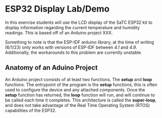 # ESP32 Display Lab/Demo

In this exercise students will use the LCD display of the SaTC ESP32 kit to display information regarding the current temperature and humidity readings. This is based off of an Arduino project XXX.

Something to note is that the ESP-IDF arduino library, at the time of writing (6/1/23) only works with versions of ESP-IDF between *4.1* and *4.9*. Additionally, the workarounds to this problem are currently unstable.

## Anatomy of an Aduino Project

An Arduino project consists of at least two functions. The **setup** and **loop** functions. The entrypoint of the program is the **setup** functions, this is often used to configure the device and any attached components. Once the **setup** function has returned, the **loop** function will run, and will continue to be called each time it completes. This architecture is called the **super-loop**, and does not take advantage of the Real Time Operating System (RTOS) capabilities of the ESP32.



